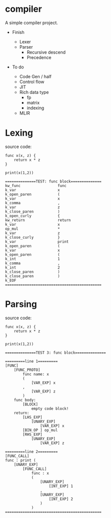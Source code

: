 # compiler

A simple compiler project.

- Finish
  - Lexer
  - Parser
    - Recursive descend
    - Precedence

- To do
  - Code Gen / half
  - Control flow
  - JIT
  - Rich data type
    - fp
    - matrix
    - indexing
  - MLIR

# Lexing

source code:
```
func x(x, z) {
    return x * z
}

print(x(1,2))
```

```
==============TEST: func block==============
kw_func             	func
k_var               	x
k_open_paren        	(
k_var               	x
k_comma             	,
k_var               	z
k_close_paren       	)
k_open_curly        	{
kw_return           	return
k_var               	x
op_mul              	*
k_var               	z
k_close_curly       	}
k_var               	print
k_open_paren        	(
k_var               	x
k_open_paren        	(
k_int               	1
k_comma             	,
k_int               	2
k_close_paren       	)
k_close_paren       	)
k_EOF
============================================
```


# Parsing

source code:
```
func x(x, z) {
    return x * z
}

print(x(1,2))
```

```
==============TEST 3: func block==============

=========line 1=========
[FUNC]
    [FUNC_PROTO]
        func name: x
        (
            [VAR_EXP] x
        ,
            [VAR_EXP] z
        )
    func body:
        [BLOCK]
            empty code block!
    return:
        [LHS_EXP]
            [UNARY_EXP]
                [VAR_EXP] x
        [BIN_OP ] op_mul
        [RHS_EXP]
            [UNARY_EXP]
                [VAR_EXP] z

=========line 2=========
[FUNC_CALL]
func : print (
    [UNARY_EXP]
        [FUNC_CALL]
            func : x
            (
                [UNARY_EXP]
                    [INT_EXP] 1
                ,
                [UNARY_EXP]
                    [INT_EXP] 2
                )
            )
============================================
```